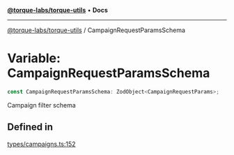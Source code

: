 [**@torque-labs/torque-utils**](../README.md) • **Docs**

***

[@torque-labs/torque-utils](../README.md) / CampaignRequestParamsSchema

# Variable: CampaignRequestParamsSchema

```ts
const CampaignRequestParamsSchema: ZodObject<CampaignRequestParams>;
```

Campaign filter schema

## Defined in

[types/campaigns.ts:152](https://github.com/torque-labs/torque-utils/blob/fcba00c7b8994c0932484e8f489988b91291c603/types/campaigns.ts#L152)
